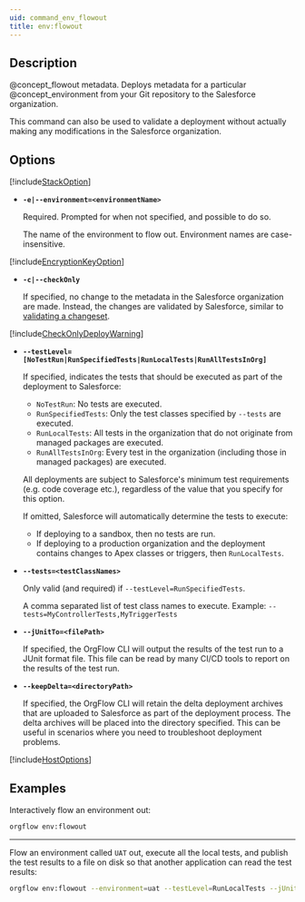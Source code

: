 ```yaml
---
uid: command_env_flowout
title: env:flowout
---
```


## Description

@concept_flowout metadata. Deploys metadata for a particular @concept_environment from your Git repository to the Salesforce organization.

This command can also be used to validate a deployment without actually making any modifications in the Salesforce organization.

## Options

[!include[StackOption](partials/stack-option.md)]

- **`-e|--environment=<environmentName>`**

  Required. Prompted for when not specified, and possible to do so.

  The name of the environment to flow out. Environment names are case-insensitive.

[!include[EncryptionKeyOption](partials/encryption-key-option.md)]

- **`-c|--checkOnly`**

  If specified, no change to the metadata in the Salesforce organization are made. Instead, the changes are validated by Salesforce, similar to [validating a changeset](https://help.salesforce.com/articleView?id=sf.changesets_inbound_test_deploy.htm&type=5).

[!include[CheckOnlyDeployWarning](partials/check-only-deploy-warning.md)]

- **`--testLevel=[NoTestRun|RunSpecifiedTests|RunLocalTests|RunAllTestsInOrg]`**

  If specified, indicates the tests that should be executed as part of the deployment to Salesforce:
  - `NoTestRun`: No tests are executed.
  - `RunSpecifiedTests`: Only the test classes specified by `--tests` are executed.
  - `RunLocalTests`: All tests in the organization that do not originate from managed packages are executed.
  - `RunAllTestsInOrg`: Every test in the organization (including those in managed packages) are executed.

  All deployments are subject to Salesforce's minimum test requirements (e.g. code coverage etc.), regardless of the value that you specify for this option.

  If omitted, Salesforce will automatically determine the tests to execute:
  - If deploying to a sandbox, then no tests are run.
  - If deploying to a production organization and the deployment contains changes to Apex classes or triggers, then `RunLocalTests`.

- **`--tests=<testClassNames>`**

  Only valid (and required) if `--testLevel=RunSpecifiedTests`.

  A comma separated list of test class names to execute. Example: `--tests=MyControllerTests,MyTriggerTests`

- **`--jUnitTo=<filePath>`**

  If specified, the OrgFlow CLI will output the results of the test run to a JUnit format file. This file can be read by many CI/CD tools to report on the results of the test run.

- **`--keepDelta=<directoryPath>`**

  If specified, the OrgFlow CLI will retain the delta deployment archives that are uploaded to Salesforce as part of the deployment process. The delta archives will be placed into the directory specified. This can be useful in scenarios where you need to troubleshoot deployment problems.

[!include[HostOptions](partials/host-options.md)]

## Examples

Interactively flow an environment out:

```bash
orgflow env:flowout
```

***

Flow an environment called `UAT` out, execute all the local tests, and publish the test results to a file on disk so that another application can read the test results:

```bash
orgflow env:flowout --environment=uat --testLevel=RunLocalTests --jUnitTo="C:\TestResults\MyTestResult.xml"
```
